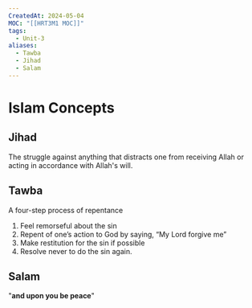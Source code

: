 ```yaml
---
CreatedAt: 2024-05-04
MOC: "[[HRT3M1 MOC]]"
tags:
  - Unit-3
aliases:
  - Tawba
  - Jihad
  - Salam
---
```

# Islam Concepts
## Jihad
The struggle against anything that distracts one from receiving Allah or acting in accordance with Allah's will.


## Tawba
A four-step process of repentance
1. Feel remorseful about the sin
2. Repent of one’s action to God by saying, “My Lord forgive me”
3. Make restitution for the sin if possible
4. Resolve never to do the sin again.


## Salam
"**and upon you be peace**"

